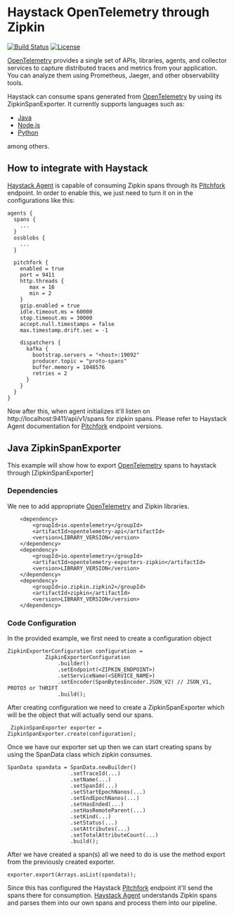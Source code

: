 # Haystack OpenTelemetry through Zipkin

[![Build Status](https://travis-ci.org/ExpediaDotCom/haystack-opentelemetry-example.svg?branch=master)](https://travis-ci.org/ExpediaDotCom/haystack-opentelemetry-example)
[![License](https://img.shields.io/badge/license-Apache%20License%202.0-blue.svg)](https://github.com/ExpediaDotCom/haystack/blob/master/LICENSE)

[OpenTelemetry] provides a single set of APIs, libraries, agents, and collector services to capture distributed traces and metrics from your application. You can analyze them using Prometheus, Jaeger, and other observability tools.

Haystack can consume spans generated from [OpenTelemetry] by using its ZipkinSpanExporter. It currently supports languages such as:
  - [Java]
  - [Node.js]
  - [Python]

among others.


## How to integrate with Haystack
[Haystack Agent] is capable of consuming Zipkin spans through its [Pitchfork] endpoint. In order to enable this, we just need to turn it on in the configurations like this:
```
agents {
  spans {
    ...
  }
  ossblobs {
    ...
  }

  pitchfork {
    enabled = true
    port = 9411
    http.threads {
       max = 16
       min = 2
    }
    gzip.enabled = true
    idle.timeout.ms = 60000
    stop.timeout.ms = 30000
    accept.null.timestamps = false
    max.timestamp.drift.sec = -1

    dispatchers {
      kafka {
        bootstrap.servers = "<host>:19092"
        producer.topic = "proto-spans"
        buffer.memory = 1048576
        retries = 2
      }
    }
  }
}
```

Now after this, when agent initializes it'll listen on http://localhost:9411/api/v1/spans for zipkin spans. Please refer to Haystack Agent documentation for [Pitchfork] endpoint versions.

## Java ZipkinSpanExporter
This example will show how to export [OpenTelemetry] spans to haystack through [ZipkinSpanExporter]

### Dependencies
We nee to add appropriate [OpenTelemetry] and Zipkin libraries.
```
    <dependency>
        <groupId>io.opentelemetry</groupId>
        <artifactId>opentelemetry-api</artifactId>
        <version>LIBRARY_VERSION</version>
    </dependency>
    <dependency>
        <groupId>io.opentelemetry</groupId>
        <artifactId>opentelemetry-exporters-zipkin</artifactId>
        <version>LIBRARY_VERSION</version>
    </dependency>
    <dependency>
        <groupId>io.zipkin.zipkin2</groupId>
        <artifactId>zipkin</artifactId>
        <version>LIBRARY_VERSION</version>
    </dependency>
```

### Code Configuration

In the provided example, we first need to create a configuration object
```
ZipkinExporterConfiguration configuration =
            ZipkinExporterConfiguration
                .builder()
                .setEndpoint(<ZIPKIN_ENDPOINT>)
                .setServiceName(<SERVICE_NAME>)
                .setEncoder(SpanBytesEncoder.JSON_V2) // JSON_V1, PROTO3 or THRIFT
                .build();
```

After creating configuration we need to create a ZipkinSpanExporter which will be the object
that will actually send our spans.
```
 ZipkinSpanExporter exporter = ZipkinSpanExporter.create(configuration);
```

Once we have our exporter set up then we can start creating spans by using the SpanData class 
which zipkin consumes.
```
SpanData spandata = SpanData.newBuilder()
                    .setTraceId(...)
                    .setName(...)
                    .setSpanId(...)
                    .setStartEpochNanos(...)
                    .setEndEpochNanos(...)
                    .setHasEnded(...)
                    .setHasRemoteParent(...)
                    .setKind(...)
                    .setStatus(...)
                    .setAttributes(...)
                    .setTotalAttributeCount(...)
                    .build();
```

After we have created a span(s) all we need to do is use the method export from the previously created exporter. 
```
exporter.export(Arrays.asList(spandata));
```

Since this has configured the Haystack [Pitchfork] endpoint it'll send the spans there for 
consumption. [Haystack Agent] understands Zipkin spans and parses them into our own spans and 
process them into our pipeline.

[//]: # (These are reference links used in the body of this note and get stripped out when the markdown processor does its job. There is no need to format nicely because it shouldn't be seen. Thanks SO - http://stackoverflow.com/questions/4823468/store-comments-in-markdown-syntax)

   [Java]: https://github.com/open-telemetry/opentelemetry-java/blob/d7f6d5a64176b44752bbd4bd403716a0f150b3e6/exporters/zipkin/src/main/java/io/opentelemetry/exporters/zipkin/ZipkinSpanExporter.java
   [Node.js]:https://github.com/open-telemetry/opentelemetry-js/tree/master/packages/opentelemetry-exporter-zipkin
   [Python]:https://opentelemetry-python.readthedocs.io/en/latest/ext/zipkin/zipkin.html
   [OpenTelemetry]: https://opentelemetry.io/
   [Pitchfork]: https://github.com/ExpediaDotCom/haystack-agent#zipkin-agent-pitchfork
   [Haystack Agent]: https://github.com/ExpediaDotCom/haystack-agent
   
